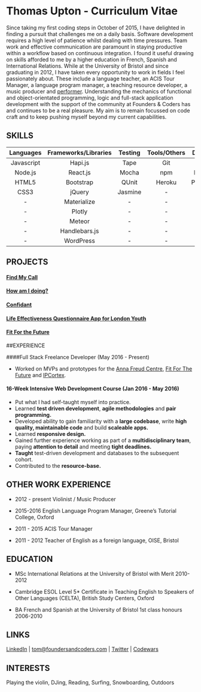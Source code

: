 # Thomas Upton - Curriculum Vitae

Since taking my first coding steps in October of 2015, I have delighted in finding a pursuit that challenges me on a daily basis. Software development requires a high level of patience whilst dealing with time pressures. Team work and effective communication are paramount in staying productive within a workflow based on continuous integration. I found it useful drawing on skills afforded to me by
a higher education in French, Spanish and International Relations. While at the University of Bristol and since graduating in 2012, I have taken every opportunity to work in fields I feel passionately about. These include a language teacher, an ACIS Tour Manager, a language program manager, a teaching resource developer, a music producer and [performer](www.savaggio.com). Understanding the mechanics of functional and object-orientated programming, logic and full-stack application development with the support of the community at Founders & Coders has and continues to be a real pleasure. My aim is to remain focussed on code craft and to keep pushing myself beyond my current capabilities.


## SKILLS

|Languages 	|Frameworks/Libraries	|Testing  | Tools/Others|Databases|
|:--------:|:---------------------:|:------:|:-----------:|:-----------------------:|
|Javascript	|Hapi.js	            |Tape     |Git	        |Redis   
|Node.js   	|React.js	            |Mocha	  |npm          |MongoDb
|HTML5     	|Bootstrap  	        |QUnit	  |Heroku       |PostgresQL
|CSS3      	|jQuery	              |Jasmine  |  -          |-
|   -       |Materialize          |   -     |  -          |-
|   -       |Plotly               |  -      |  -          |-
|    -      |Meteor               |  -      |  -          |-
|     -     |Handlebars.js        |  -      |  -          |-
|    -      |WordPress            |   -     |    -        |-

## PROJECTS

#### [Find My Call](projects/fmc.md)

#### [How am I doing?](projects/how-am-i-doing.md)

#### [Confidant](projects/confidant.md)

#### [Life Effectiveness Questionnaire App for London Youth](projects/london-youth.md)

#### [Fit For the Future](projects/fftf.md)


##EXPERIENCE

####Full Stack Freelance Developer (May 2016 - Present)

- Worked on MVPs and prototypes for the [Anna Freud Centre](http://www.annafreud.org/), [Fit For The Future](http://fftf.org.uk/) and [IPCortex](https://www.ipcortex.co.uk/).

#### 16-Week Intensive Web Development Course (Jan 2016 - May 2016)

- Put what I had self-taught myself into practice.
- Learned __test driven development__, __agile methodologies__ and __pair programming.__
- Developed ability to gain familiarity with a __large codebase__, write __high quality, maintainable code__ and build __scaleable apps.__
- Learned __responsive design.__
- Gained further experience working as part of a __multidisciplinary team__, paying __attention to detail__ and meeting __tight deadlines.__
- __Taught__ test-driven development and databases to the subsequent cohort.
- Contributed to the __resource-base.__


## OTHER WORK EXPERIENCE

* 2012 - present  Violinist / Music Producer

* 2015-2016  English Language Program Manager, Greene’s Tutorial College, Oxford

* 2011 - 2015  ACIS Tour Manager

* 2011 - 2012  Teacher of English as a foreign language, OISE, Bristol


## EDUCATION

* MSc International Relations at the University of Bristol with Merit 2010-2012

* Cambridge ESOL Level 5* Certificate in Teaching English to Speakers of Other Languages (CELTA), British Study Centers, Oxford

* BA French and Spanish at the University of Bristol 1st class honours 2006-2010

## LINKS

[LinkedIn](https://www.linkedin.com/in/thomas-upton-95a6b0a5) | tom@foundersandcoders.com | [Twitter](https://twitter.com/Tom_Upton) | [Codewars](http://www.codewars.com/users/tu6619)

## INTERESTS

Playing the violin, DJing, Reading, Surfing, Snowboarding, Outdoors
